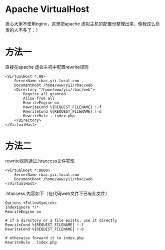 Apache VirtualHost
======================
担心大家不使用nginx，这里把apache 虚拟主机的配置也整理出来，像我这么负责的人不多了：）

方法一 
=====================
直接在apache 虚拟主机中配置rewrite规则

    <VirtualHost *:80>
        ServerName rbac.yii.local.com
        DocumentRoot /home/www/yii/rbac/web
        <Directory "/home/www/yii/rbac/web">
            Require all granted
            Allow from all
            RewriteEngine on
            RewriteCond %{REQUEST_FILENAME} !-f
            RewriteCond %{REQUEST_FILENAME} !-d
            RewriteRule . index.php
        </Directory>
    </VirtualHost>

方法二
=====================
rewrite规则通过.htaccess文件实现

    <VirtualHost *:8000>
        ServerName rbac.yii.local.com
        DocumentRoot /home/www/yii/rbac/web
    </VirtualHost>
    
    
.htaccess 内容如下（在代码web文件下已有此文件）

    Options +FollowSymLinks
    IndexIgnore */*
    RewriteEngine on
    
    # if a directory or a file exists, use it directly
    RewriteCond %{REQUEST_FILENAME} !-f
    RewriteCond %{REQUEST_FILENAME} !-d
    
    # otherwise forward it to index.php
    RewriteRule . index.php
